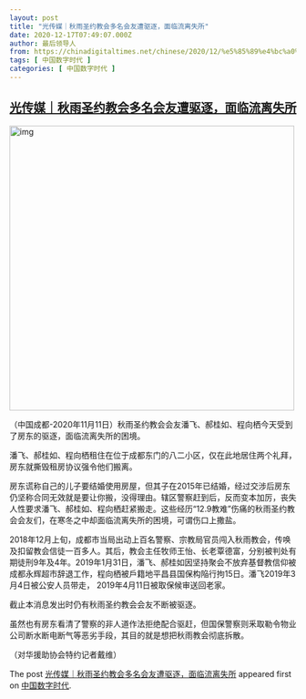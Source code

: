 ```yaml
---
layout: post
title: "光传媒｜秋雨圣约教会多名会友遭驱逐，面临流离失所"
date: 2020-12-17T07:49:07.000Z
author: 最后领导人
from: https://chinadigitaltimes.net/chinese/2020/12/%e5%85%89%e4%bc%a0%e5%aa%92%ef%bd%9c%e7%a7%8b%e9%9b%a8%e5%9c%a3%e7%ba%a6%e6%95%99%e4%bc%9a%e5%a4%9a%e5%90%8d%e4%bc%9a%e5%8f%8b%e9%81%ad%e9%a9%b1%e9%80%90%ef%bc%8c%e9%9d%a2%e4%b8%b4%e6%b5%81%e7%a6%bb/
tags: [ 中国数字时代 ]
categories: [ 中国数字时代 ]
---
```

<!--1608191347000-->
[光传媒｜秋雨圣约教会多名会友遭驱逐，面临流离失所](https://chinadigitaltimes.net/chinese/2020/12/%e5%85%89%e4%bc%a0%e5%aa%92%ef%bd%9c%e7%a7%8b%e9%9b%a8%e5%9c%a3%e7%ba%a6%e6%95%99%e4%bc%9a%e5%a4%9a%e5%90%8d%e4%bc%9a%e5%8f%8b%e9%81%ad%e9%a9%b1%e9%80%90%ef%bc%8c%e9%9d%a2%e4%b8%b4%e6%b5%81%e7%a6%bb/)
------

<div>
<p><img src="https://chinadigitaltimes.net/chinese/files/2020/12/image-1608191285700.png" alt="img" class="aligncenter" width="500" /></p><p>（中国成都-2020年11月11日）秋雨圣约教会会友潘飞、郝桂如、程向栖今天受到了房东的驱逐，面临流离失所的困境。</p><p>潘飞、郝桂如、程向栖租住在位于成都东门的八二小区，仅在此地居住两个礼拜，房东就撕毁租房协议强令他们搬离。</p><p>房东谎称自己的儿子要结婚使用房屋，但其子在2015年已结婚，经过交涉后房东仍坚称合同无效就是要让你搬，没得理由。辖区警察赶到后，反而变本加厉，丧失人性要求潘飞、郝桂如、程向栖赶紧搬走。这些经历“12.9教难”伤痛的秋雨圣约教会会友们，在寒冬之中却面临流离失所的困境，可谓伤口上撒盐。</p><p>2018年12月上旬，成都市当局出动上百名警察、宗教局官员闯入秋雨教会，传唤及扣留教会信徒一百多人。其后，教会主任牧师王怡、长老覃德富，分别被判处有期徒刑9年及4年。2019年1月31日，潘飞、郝桂如因坚持聚会不放弃基督教信仰被成都永辉超市辞退工作，程向栖被戶籍地平昌县国保构陥行拘15日。潘飞2019年3月4日被公安人员带走， 2019年4月11日被取保候审送回老家。</p><p>截止本消息发出时仍有秋雨圣约教会会友不断被驱逐。</p><p>虽然也有房东看清了警察的非人道作法拒绝配合驱赶，但国保警察则釆取勒令物业公司断水断电断气等恶劣手段，其目的就是想把秋雨教会彻底拆散。</p><p>（对华援助协会特约记者戴维）</p><p>The post <a rel="nofollow" href="https://chinadigitaltimes.net/chinese/2020/12/%e5%85%89%e4%bc%a0%e5%aa%92%ef%bd%9c%e7%a7%8b%e9%9b%a8%e5%9c%a3%e7%ba%a6%e6%95%99%e4%bc%9a%e5%a4%9a%e5%90%8d%e4%bc%9a%e5%8f%8b%e9%81%ad%e9%a9%b1%e9%80%90%ef%bc%8c%e9%9d%a2%e4%b8%b4%e6%b5%81%e7%a6%bb/">光传媒｜秋雨圣约教会多名会友遭驱逐，面临流离失所</a> appeared first on <a rel="nofollow" href="https://chinadigitaltimes.net/chinese">中国数字时代</a>.</p>
</div>

